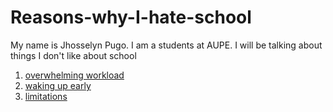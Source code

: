 # Reasons-why-I-hate-school
My name is Jhosselyn Pugo. I am a students at AUPE. I will be talking about things I don't like about school
1. [overwhelming workload](https://github.com/jhosselynp/Reasons-why-I-hate-school/tree/Overwhelming-Workload)
2. [waking up early](https://github.com/jhosselynp/Reasons-why-I-hate-school/blob/Waking-up-early/README.md)
3. [limitations](https://github.com/jhosselynp/Reasons-why-I-hate-school/blob/Limitations/README.md)
